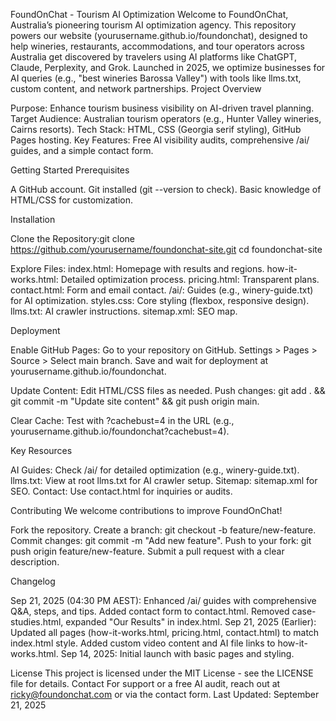FoundOnChat - Tourism AI Optimization
Welcome to FoundOnChat, Australia’s pioneering tourism AI optimization agency. This repository powers our website (yourusername.github.io/foundonchat), designed to help wineries, restaurants, accommodations, and tour operators across Australia get discovered by travelers using AI platforms like ChatGPT, Claude, Perplexity, and Grok. Launched in 2025, we optimize businesses for AI queries (e.g., "best wineries Barossa Valley") with tools like llms.txt, custom content, and network partnerships.
Project Overview

Purpose: Enhance tourism business visibility on AI-driven travel planning.
Target Audience: Australian tourism operators (e.g., Hunter Valley wineries, Cairns resorts).
Tech Stack: HTML, CSS (Georgia serif styling), GitHub Pages hosting.
Key Features: Free AI visibility audits, comprehensive /ai/ guides, and a simple contact form.

Getting Started
Prerequisites

A GitHub account.
Git installed (git --version to check).
Basic knowledge of HTML/CSS for customization.

Installation

Clone the Repository:git clone https://github.com/yourusername/foundonchat-site.git
cd foundonchat-site


Explore Files:
index.html: Homepage with results and regions.
how-it-works.html: Detailed optimization process.
pricing.html: Transparent plans.
contact.html: Form and email contact.
/ai/: Guides (e.g., winery-guide.txt) for AI optimization.
styles.css: Core styling (flexbox, responsive design).
llms.txt: AI crawler instructions.
sitemap.xml: SEO map.



Deployment

Enable GitHub Pages:
Go to your repository on GitHub.
Settings > Pages > Source > Select main branch.
Save and wait for deployment at yourusername.github.io/foundonchat.


Update Content:
Edit HTML/CSS files as needed.
Push changes: git add . && git commit -m "Update site content" && git push origin main.


Clear Cache:
Test with ?cachebust=4 in the URL (e.g., yourusername.github.io/foundonchat?cachebust=4).



Key Resources

AI Guides: Check /ai/ for detailed optimization (e.g., winery-guide.txt).
llms.txt: View at root llms.txt for AI crawler setup.
Sitemap: sitemap.xml for SEO.
Contact: Use contact.html for inquiries or audits.

Contributing
We welcome contributions to improve FoundOnChat!  

Fork the repository.
Create a branch: git checkout -b feature/new-feature.
Commit changes: git commit -m "Add new feature".
Push to your fork: git push origin feature/new-feature.
Submit a pull request with a clear description.

Changelog

Sep 21, 2025 (04:30 PM AEST): Enhanced /ai/ guides with comprehensive Q&A, steps, and tips. Added contact form to contact.html. Removed case-studies.html, expanded "Our Results" in index.html.
Sep 21, 2025 (Earlier): Updated all pages (how-it-works.html, pricing.html, contact.html) to match index.html style. Added custom video content and AI file links to how-it-works.html.
Sep 14, 2025: Initial launch with basic pages and styling.

License
This project is licensed under the MIT License - see the LICENSE file for details.
Contact
For support or a free AI audit, reach out at ricky@foundonchat.com or via the contact form.
Last Updated: September 21, 2025